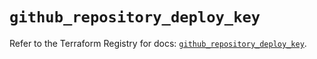 # `github_repository_deploy_key`

Refer to the Terraform Registry for docs: [`github_repository_deploy_key`](https://registry.terraform.io/providers/integrations/github/6.7.0/docs/resources/repository_deploy_key).
